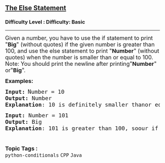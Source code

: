 <h2><a href="https://www.geeksforgeeks.org/problems/the-else-statement/1?page=5&difficulty=Basic&status=unsolved&sortBy=submissions">The Else Statement</a></h2><h3>Difficulty Level : Difficulty: Basic</h3><hr><div class="problems_problem_content__Xm_eO"><p><span style="font-size: 18px;">Given a number, you have to use the if statement to print "<strong>Big</strong>" (without quotes) if the given number is greater than 100, and use the else statement to print "<strong>Number</strong>" (without quotes) when the number is smaller than or equal to 100.<br>Note: You should print the newline after printing"<strong>Number</strong>" or"<strong>Big</strong>".</span></p>
<p><span style="font-size: 18px;"><strong>Examples:</strong></span></p>
<pre><span style="font-size: 18px;"><strong>Input:</strong></span> <span style="font-size: 14pt;">N</span><span style="font-size: 18px;">umber = 10<br><strong>Output:</strong> Number<br><strong>Explanation</strong>: 10 is definitely smaller thanor equal to 100, so our else statementworks and we print Number.</span></pre>
<pre><span style="font-size: 18px;"><strong>Input: </strong>Number = 101<br><strong>Output: </strong>Big<br><strong>Explanation</strong>: 101 is greater than 100, soour if statement works and we print Big.</span></pre></div><br><p><span style=font-size:18px><strong>Topic Tags : </strong><br><code>python-conditionals</code>&nbsp;<code>CPP</code>&nbsp;<code>Java</code>&nbsp;